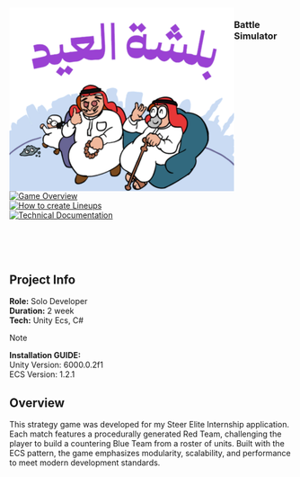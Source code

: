 <!-- PROJECT LOGO -->
<div>
<h3><img align="left" width="400" src="Assets/start/chrome_TcyTG5ynAJ.png"> <br/> Battle Simulator
</div>   
  
[![Game Overview](https://img.shields.io/badge/Game%20Overview-YouTube-red?logo=youtube&logoColor=white)](https://www.youtube.com/watch?v=E1-fTTuxCIU)  
[![How to create Lineups](https://img.shields.io/badge/How%20to%20create%20Lineups-YouTube-red?logo=youtube&logoColor=white)](https://www.youtube.com/watch?v=WN8-BFGJ8NA)  
[![Technical Documentation](https://img.shields.io/badge/Technical%20Documentation-PDF-blue?logo=adobeacrobatreader&logoColor=white)](Documentation/Battle%20Simulator-wedad.pdf)

</h3>   
</div>   

<br/>
<br/>
<br/>

## Project Info
**Role:** Solo Developer 
<br/>
**Duration:** 2 week
<br/>
**Tech:** Unity Ecs, C#  

> [!NOTE]
> **Installation GUIDE:**
> <br/>
> Unity Version: 6000.0.2f1
> <br/>
> ECS Version: 1.2.1


## Overview
This strategy game was developed for my Steer Elite Internship application. Each match features a procedurally generated Red Team, challenging the player to build a countering Blue Team from a roster of units. Built with the ECS pattern, the game emphasizes modularity, scalability, and performance to meet modern development standards.


